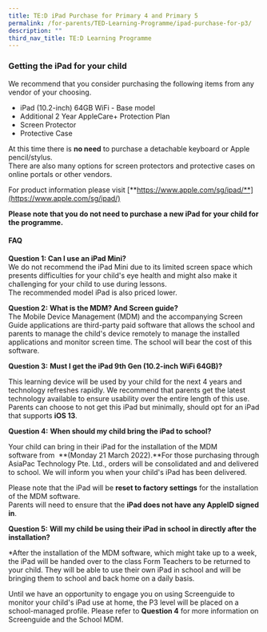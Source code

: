 ```yaml
---
title: TE:D iPad Purchase for Primary 4 and Primary 5
permalink: /for-parents/TED-Learning-Programme/ipad-purchase-for-p3/
description: ""
third_nav_title: TE:D Learning Programme
---
```



### Getting the iPad for your child

We recommend that you consider purchasing the following items from any vendor of your choosing.  
  

*   iPad (10.2-inch) 64GB WiFi - Base model
*   Additional 2 Year AppleCare+ Protection Plan
*   Screen Protector
*   Protective Case

At this time there is **no need** to purchase a detachable keyboard or Apple pencil/stylus.  
There are also many options for screen protectors and protective cases on online portals or other vendors.  
  
For product information please visit [**https://www.apple.com/sg/ipad/**](https://www.apple.com/sg/ipad/)  
  
**Please note that you do not need to purchase a new iPad for your child for the programme.**   
  

#### FAQ

**Question 1: Can I use an iPad Mini?**<br>
We do not recommend the iPad Mini due to its limited screen space which presents difficulties for your child's eye health and might also make it challenging for your child to use during lessons.   
The recommended model iPad is also priced lower.  
  
**Question 2:** **What is the MDM? And Screen guide?**<br>
The Mobile Device Management (MDM) and the accompanying Screen Guide applications are third-party paid software that allows the school and parents to manage the child's device remotely to manage the installed applications and monitor screen time. The school will bear the cost of this software.  

  
**Question 3:** **Must I get the iPad 9th Gen (10.2-inch WiFi 64GB)?**

This learning device will be used by your child for the next 4 years and technology refreshes rapidly. We recommend that parents get the latest technology available to ensure usability over the entire length of this use. Parents can choose to not get this iPad but minimally, should opt for an iPad that supports **iOS 13**.  
  
**Question 4:** **When should my child bring the iPad to school?**

Your child can bring in their iPad for the installation of the MDM software from  **(Monday 21 March 2022).**For those purchasing through AsiaPac Technology Pte. Ltd., orders will be consolidated and and delivered to school. We will inform you when your child's iPad has been delivered.  
  
Please note that the iPad will be **reset to factory settings** for the installation of the MDM software.  
Parents will need to ensure that the **iPad does not have any AppleID signed in**.  
  
**Question 5:** **Will my child be using their iPad in school in directly after the installation?**

*After the installation of the MDM software, which might take up to a week, the iPad will be handed over to the class Form Teachers to be returned to your child. They will be able to use their own iPad in school and will be bringing them to school and back home on a daily basis.  
  
Until we have an opportunity to engage you on using Screenguide to monitor your child's iPad use at home, the P3 level will be placed on a school-managed profile. Please refer to **Question 4** for more information on Screenguide and the School MDM.